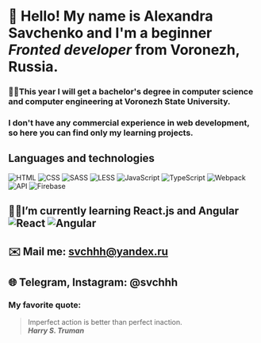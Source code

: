 # 👋 Hello! My name is Alexandra Savchenko and I'm a beginner *Fronted developer* from Voronezh, Russia.
### 👩‍🎓This year I will get a bachelor's degree in computer science and computer engineering at Voronezh State University.

### I don't have any commercial experience in web development, so here you can find only my learning projects.

## **Languages and technologies**

![HTML](https://img.shields.io/badge/-HTML-090909?style=for-the-badge&logo=html5)
![CSS](https://img.shields.io/badge/-CSS-090909?style=for-the-badge&logo=css3)
![SASS](https://img.shields.io/badge/-SASS-090909?style=for-the-badge&logo=SASS)
![LESS](https://img.shields.io/badge/-LESS-090909?style=for-the-badge&logo=LESS)
![JavaScript](https://img.shields.io/badge/-JavaScript-090909?style=for-the-badge&logo=JavaScript)
![TypeScript](https://img.shields.io/badge/-TypeScript-090909?style=for-the-badge&logo=TypeScript)
![Webpack](https://img.shields.io/badge/-Webpack-090909?style=for-the-badge&logo=Webpack)
![API](https://img.shields.io/badge/-REST&#032;API-090909?style=for-the-badge)
![Firebase](https://img.shields.io/badge/-Firebase-090909?style=for-the-badge&logo=Firebase)

## 👩‍💻I’m currently learning React.js and Angular ![React](https://img.shields.io/badge/-React-090909?style=for-the-badge&logo=React) ![Angular](https://img.shields.io/badge/-Angular-090909?style=for-the-badge&logo=Angular)

## ✉️ Mail me: svchhh@yandex.ru
## 🌐 Telegram, Instagram: @svchhh


### My favorite quote:
> Imperfect action is better than perfect inaction. <br/>
> ***Harry S. Truman***

